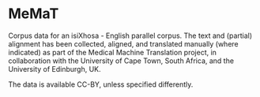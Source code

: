 # MeMaT
Corpus data for an isiXhosa - English parallel corpus. The text and (partial) alignment has been collected, aligned, and translated manually (where indicated) as part of the Medical Machine Translation project, in collaboration with the University of Cape Town, South Africa, and the University of Edinburgh, UK.  

The data is available CC-BY, unless specified differently.
